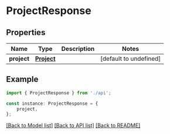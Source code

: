 # ProjectResponse


## Properties

Name | Type | Description | Notes
------------ | ------------- | ------------- | -------------
**project** | [**Project**](Project.md) |  | [default to undefined]

## Example

```typescript
import { ProjectResponse } from './api';

const instance: ProjectResponse = {
    project,
};
```

[[Back to Model list]](../README.md#documentation-for-models) [[Back to API list]](../README.md#documentation-for-api-endpoints) [[Back to README]](../README.md)
